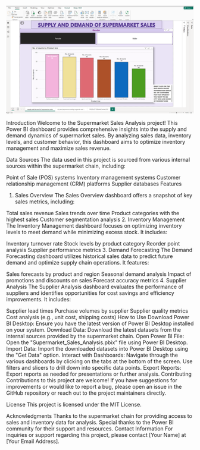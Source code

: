 ![Alt Text](SupplyandDemandofSupermarketSales.png)

Introduction
Welcome to the Supermarket Sales Analysis project! This Power BI dashboard provides comprehensive insights into the supply and demand dynamics of supermarket sales. By analyzing sales data, inventory levels, and customer behavior, this dashboard aims to optimize inventory management and maximize sales revenue.

Data Sources
The data used in this project is sourced from various internal sources within the supermarket chain, including:

Point of Sale (POS) systems
Inventory management systems
Customer relationship management (CRM) platforms
Supplier databases
Features
1. Sales Overview
The Sales Overview dashboard offers a snapshot of key sales metrics, including:

Total sales revenue
Sales trends over time
Product categories with the highest sales
Customer segmentation analysis
2. Inventory Management
The Inventory Management dashboard focuses on optimizing inventory levels to meet demand while minimizing excess stock. It includes:

Inventory turnover rate
Stock levels by product category
Reorder point analysis
Supplier performance metrics
3. Demand Forecasting
The Demand Forecasting dashboard utilizes historical sales data to predict future demand and optimize supply chain operations. It features:

Sales forecasts by product and region
Seasonal demand analysis
Impact of promotions and discounts on sales
Forecast accuracy metrics
4. Supplier Analysis
The Supplier Analysis dashboard evaluates the performance of suppliers and identifies opportunities for cost savings and efficiency improvements. It includes:

Supplier lead times
Purchase volumes by supplier
Supplier quality metrics
Cost analysis (e.g., unit cost, shipping costs)
How to Use
Download Power BI Desktop: Ensure you have the latest version of Power BI Desktop installed on your system.
Download Data: Download the latest datasets from the internal sources provided by the supermarket chain.
Open Power BI File: Open the "Supermarket_Sales_Analysis.pbix" file using Power BI Desktop.
Import Data: Import the downloaded datasets into Power BI Desktop using the "Get Data" option.
Interact with Dashboards: Navigate through the various dashboards by clicking on the tabs at the bottom of the screen. Use filters and slicers to drill down into specific data points.
Export Reports: Export reports as needed for presentations or further analysis.
Contributing
Contributions to this project are welcome! If you have suggestions for improvements or would like to report a bug, please open an issue in the GitHub repository or reach out to the project maintainers directly.

License
This project is licensed under the MIT License.

Acknowledgments
Thanks to the supermarket chain for providing access to sales and inventory data for analysis.
Special thanks to the Power BI community for their support and resources.
Contact Information
For inquiries or support regarding this project, please contact [Your Name] at [Your Email Address].
